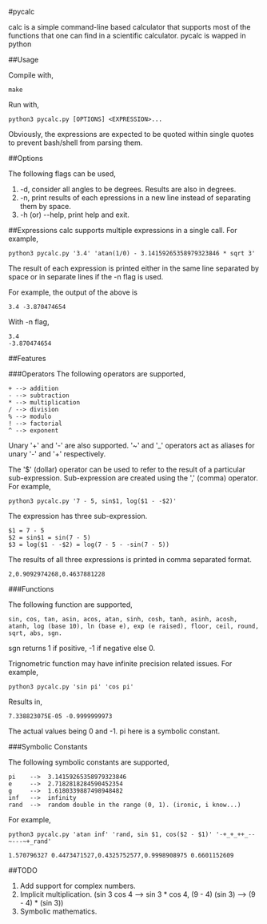 #pycalc

  calc is a simple command-line based calculator that supports most of the functions that one can find in a scientific calculator.
  pycalc is wapped in python

##Usage

  Compile with,
  
    make

  Run with,
  
    python3 pycalc.py [OPTIONS] <EXPRESSION>...

  Obviously, the expressions are expected to be quoted within single quotes to prevent bash/shell from parsing them.

##Options

  The following flags can be used,

  1. -d, consider all angles to be degrees. Results are also in degrees.
  2. -n, print results of each epressions in a new line instead of separating them by space.
  3. -h (or) --help, print help and exit.

##Expressions
  calc supports multiple expressions in a single call. For example,
  
    python3 pycalc.py '3.4' 'atan(1/0) - 3.14159265358979323846 * sqrt 3'
  
  The result of each expression is printed either in the same line separated by space or in separate lines if the -n flag is used.
  
  For example, the output of the above is
  
    3.4 -3.870474654
  
  With -n flag,
  
    3.4
    -3.870474654

##Features

###Operators
The following operators are supported,

    + --> addition
    - --> subtraction
    * --> multiplication
    / --> division
    % --> modulo
    ! --> factorial
    ^ --> exponent

Unary '+' and '-' are also supported. '~' and '_' operators act as aliases for unary '-' and '+' respectively.

The '$' (dollar) operator can be used to refer to the result of a particular sub-expression. Sub-expression are created using the ',' (comma) operator. For example,

    python3 pycalc.py '7 - 5, sin$1, log($1 - -$2)'

The expression has three sub-expression.

    $1 = 7 - 5
    $2 = sin$1 = sin(7 - 5)
    $3 = log($1 - -$2) = log(7 - 5 - -sin(7 - 5))

The results of all three expressions is printed in comma separated format.

    2,0.9092974268,0.4637881228

###Functions

  The following function are supported,
  
    sin, cos, tan, asin, acos, atan, sinh, cosh, tanh, asinh, acosh, atanh, log (base 10), ln (base e), exp (e raised), floor, ceil, round, sqrt, abs, sgn.
  
  sgn returns 1 if positive, -1 if negative else 0.
  
  Trignometric function may have infinite precision related issues. For example,
  
    python3 pycalc.py 'sin pi' 'cos pi'
  
  Results in,
  
    7.338823075E-05 -0.9999999973
  
  The actual values being 0 and -1. pi here is a symbolic constant.

###Symbolic Constants

  The following symbolic constants are supported,
  
    pi    -->  3.14159265358979323846
    e     -->  2.7182818284590452354
    g     -->  1.6180339887498948482
    inf   -->  infinity
    rand  -->  random double in the range (0, 1). (ironic, i know...)
  
  For example,
  
    python3 pycalc.py 'atan inf' 'rand, sin $1, cos($2 - $1)' '-+_+_++_--~---~+_rand'
    
    1.570796327 0.4473471527,0.4325752577,0.9998908975 0.6601152609

##TODO

  1. Add support for complex numbers.
  2. Implicit multiplication. (sin 3 cos 4 --> sin 3 * cos 4, (9 - 4) (sin 3) --> (9 - 4) * (sin 3))
  3. Symbolic mathematics.